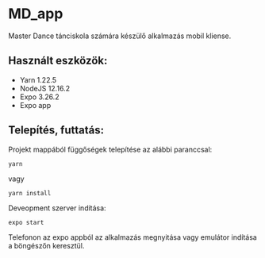# MD_app

Master Dance tánciskola számára készülő alkalmazás mobil kliense.

## Használt eszközök:

- Yarn 1.22.5
- NodeJS 12.16.2
- Expo 3.26.2
- Expo app

## Telepítés, futtatás:

Projekt mappából függőségek telepítése az alábbi paranccsal:

```
yarn
```

vagy

```
yarn install
```

Deveopment szerver indítása:

```
expo start
```

Telefonon az expo appból az alkalmazás megnyitása vagy emulátor indítása a böngészőn keresztül.
